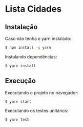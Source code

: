 # Lista Cidades

## Instalação

Caso não tenha o yarn instalado:

```bash
$ npm install -g yarn
```

Instalando dependências:

```bash
$ yarn install
```

## Execução

Executando o projeto no navegador:

```bash
$ yarn start
```

Executando os testes unitários:

```bash
$ yarn test
```
